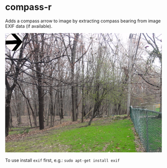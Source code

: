 # compass-r
Adds a compass arrow to image by extracting compass bearing from image EXIF data (if available).

![](https://raw.githubusercontent.com/cleveland-metroparks/compass-r/master/east_facing_photo.png)

To use install ```exif``` first, e.g.:
```sudo apt-get install exif```
